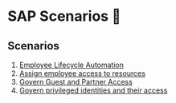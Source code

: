# SAP Scenarios 🏢


## Scenarios

1. [Employee Lifecycle Automation](./Employee%20Lifecycle%20Automation/EmployeeLifecycle.md) 
2. [Assign employee access to resources ](./Assign%20employee%20access%20to%20resources/AssignEmployeeAccess.md) 
3. [Govern Guest and Partner Access](./Govern%20Guest%20and%20Partner%20Access/GovernGuestsPartnerAccess.md) 
4. [Govern privileged identities and their access ](./Govern%20Privileged%20Identities/GovernprivilegedIdentities.md) 
